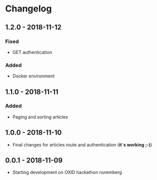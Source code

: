 # Changelog

## 1.2.0 - 2018-11-12

### Fixed

* GET authentication

### Added

* Docker environment

## 1.1.0 - 2018-11-11

### Added

* Paging and sorting articles

## 1.0.0 - 2018-11-10

* Final changes for articles route and authentication \(**it´s working ;-\)**\)

## 0.0.1 - 2018-11-09

* Starting development on OXID hackathon nuremberg

